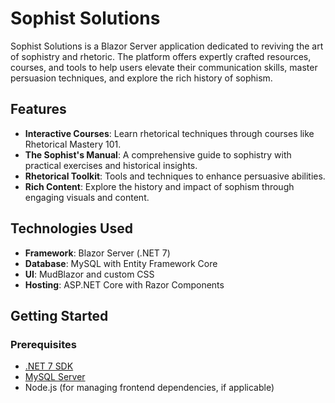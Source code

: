 # Sophist Solutions

Sophist Solutions is a Blazor Server application dedicated to reviving the art of sophistry and rhetoric. The platform offers expertly crafted resources, courses, and tools to help users elevate their communication skills, master persuasion techniques, and explore the rich history of sophism.

## Features

- **Interactive Courses**: Learn rhetorical techniques through courses like Rhetorical Mastery 101.
- **The Sophist's Manual**: A comprehensive guide to sophistry with practical exercises and historical insights.
- **Rhetorical Toolkit**: Tools and techniques to enhance persuasive abilities.
- **Rich Content**: Explore the history and impact of sophism through engaging visuals and content.

## Technologies Used

- **Framework**: Blazor Server (.NET 7)
- **Database**: MySQL with Entity Framework Core
- **UI**: MudBlazor and custom CSS
- **Hosting**: ASP.NET Core with Razor Components

## Getting Started

### Prerequisites
- [.NET 7 SDK](https://dotnet.microsoft.com/download/dotnet/7.0)
- [MySQL Server](https://dev.mysql.com/downloads/)
- Node.js (for managing frontend dependencies, if applicable)
